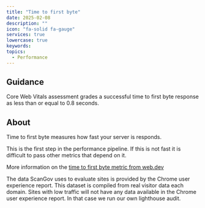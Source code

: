 ```yaml
---
title: "Time to first byte"
date: 2025-02-08
description: ""
icon: "fa-solid fa-gauge"
services: true
lowercase: true
keywords: 
topics:
  - Performance
---
```


## Guidance

Core Web Vitals assessment grades a successful time to first byte response as less than or equal to 0.8 seconds.

## About

Time to first byte measures how fast your server is responds.

This is the first step in the performance pipeline. If this is not fast it is difficult to pass other metrics that depend on it.

More information on the <a href="https://web.dev/articles/ttfb">time to first byte metric from web.dev</a>

The data ScanGov uses to evaluate sites is provided by the Chrome user experience report. This dataset is compiled from real visitor data each domain. Sites with low traffic will not have any data available in the Chrome user experience report. In that case we run our own lighthouse audit.
